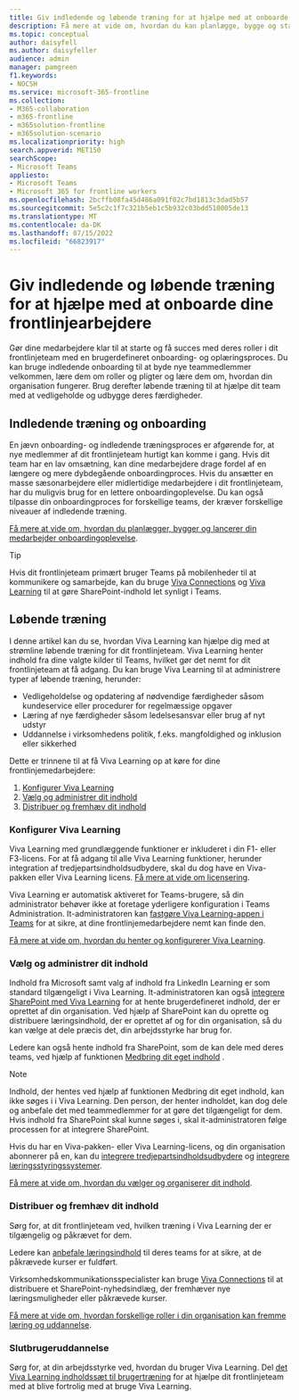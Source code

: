 ```yaml
---
title: Giv indledende og løbende træning for at hjælpe med at onboarde dine frontlinjearbejdere
description: Få mere at vide om, hvordan du kan planlægge, bygge og starte onboardingoplevelsen for frontlinjemedarbejdere.
ms.topic: conceptual
author: daisyfell
ms.author: daisyfeller
audience: admin
manager: pamgreen
f1.keywords:
- NOCSH
ms.service: microsoft-365-frontline
ms.collection:
- M365-collaboration
- m365-frontline
- m365solution-frontline
- m365solution-scenario
ms.localizationpriority: high
search.appverid: MET150
searchScope:
- Microsoft Teams
appliesto:
- Microsoft Teams
- Microsoft 365 for frontline workers
ms.openlocfilehash: 2bcffb08fa45d486a091f02c7bd1813c3dad5b57
ms.sourcegitcommit: 5e5c2c1f7c321b5eb1c5b932c03bdd510005de13
ms.translationtype: MT
ms.contentlocale: da-DK
ms.lasthandoff: 07/15/2022
ms.locfileid: "66823917"
---
```

# <a name="provide-initial-and-ongoing-training-to-help-onboard-your-frontline-workers"></a>Giv indledende og løbende træning for at hjælpe med at onboarde dine frontlinjearbejdere

Gør dine medarbejdere klar til at starte og få succes med deres roller i dit frontlinjeteam med en brugerdefineret onboarding- og oplæringsproces. Du kan bruge indledende onboarding til at byde nye teammedlemmer velkommen, lære dem om roller og pligter og lære dem om, hvordan din organisation fungerer. Brug derefter løbende træning til at hjælpe dit team med at vedligeholde og udbygge deres færdigheder.

## <a name="initial-training-and-onboarding"></a>Indledende træning og onboarding

En jævn onboarding- og indledende træningsproces er afgørende for, at nye medlemmer af dit frontlinjeteam hurtigt kan komme i gang. Hvis dit team har en lav omsætning, kan dine medarbejdere drage fordel af en længere og mere dybdegående onboardingproces. Hvis du ansætter en masse sæsonarbejdere eller midlertidige medarbejdere i dit frontlinjeteam, har du muligvis brug for en lettere onboardingoplevelse. Du kan også tilpasse din onboardingproces for forskellige teams, der kræver forskellige niveauer af indledende træning.

[Få mere at vide om, hvordan du planlægger, bygger og lancerer din medarbejder onboardingoplevelse](/sharepoint/onboard-employees).

> [!TIP]
> Hvis dit frontlinjeteam primært bruger Teams på mobilenheder til at kommunikere og samarbejde, kan du bruge [Viva Connections](/viva/connections/viva-connections-overview) og [Viva Learning](/viva/learning/overview-viva-learning) til at gøre SharePoint-indhold let synligt i Teams.

## <a name="ongoing-training"></a>Løbende træning

I denne artikel kan du se, hvordan Viva Learning kan hjælpe dig med at strømline løbende træning for dit frontlinjeteam. Viva Learning henter indhold fra dine valgte kilder til Teams, hvilket gør det nemt for dit frontlinjeteam at få adgang. Du kan bruge Viva Learning til at administrere typer af løbende træning, herunder:

- Vedligeholdelse og opdatering af nødvendige færdigheder såsom kundeservice eller procedurer for regelmæssige opgaver
- Læring af nye færdigheder såsom ledelsesansvar eller brug af nyt udstyr
- Uddannelse i virksomhedens politik, f.eks. mangfoldighed og inklusion eller sikkerhed

Dette er trinnene til at få Viva Learning op at køre for dine frontlinjemedarbejdere:

1. [Konfigurer Viva Learning](#get-and-set-up-viva-learning)
2. [Vælg og administrer dit indhold](#choose-and-manage-your-content)
3. [Distribuer og fremhæv dit indhold](#distribute-and-promote-your-content)

### <a name="get-and-set-up-viva-learning"></a>Konfigurer Viva Learning

Viva Learning med grundlæggende funktioner er inkluderet i din F1- eller F3-licens. For at få adgang til alle Viva Learning funktioner, herunder integration af tredjepartsindholdsudbydere, skal du dog have en Viva-pakken eller Viva Learning licens. [Få mere at vide om licensering](https://www.microsoft.com/microsoft-viva/learning?activetab=pivot:overviewtab&rtc=1#office-SKUChooser-wdv2jeb).

Viva Learning er automatisk aktiveret for Teams-brugere, så din administrator behøver ikke at foretage yderligere konfiguration i Teams Administration. It-administratoren kan [fastgøre Viva Learning-appen i Teams](/microsoftteams/teams-app-setup-policies#pin-apps) for at sikre, at dine frontlinjemedarbejdere nemt kan finde den.

[Få mere at vide om, hvordan du henter og konfigurerer Viva Learning](/viva/learning/set-up-viva-learning).

### <a name="choose-and-manage-your-content"></a>Vælg og administrer dit indhold

Indhold fra Microsoft samt valg af indhold fra LinkedIn Learning er som standard tilgængeligt i Viva Learning. It-administratoren kan også [integrere SharePoint med Viva Learning](/viva/learning/configure-sharepoint-content-source) for at hente brugerdefineret indhold, der er oprettet af din organisation. Ved hjælp af SharePoint kan du oprette og distribuere læringsindhold, der er oprettet af og for din organisation, så du kan vælge at dele præcis det, din arbejdsstyrke har brug for.

Ledere kan også hente indhold fra SharePoint, som de kan dele med deres teams, ved hjælp af funktionen [Medbring dit eget indhold](https://support.microsoft.com/office/bring-your-own-content-to-viva-learning-692bfe1a-0e8d-467c-b5a7-4e17c132ae93) .

> [!NOTE]
> Indhold, der hentes ved hjælp af funktionen Medbring dit eget indhold, kan ikke søges i i Viva Learning. Den person, der henter indholdet, kan dog dele og anbefale det med teammedlemmer for at gøre det tilgængeligt for dem. Hvis indhold fra SharePoint skal kunne søges i, skal it-administratoren følge processen for at integrere SharePoint.

Hvis du har en Viva-pakken- eller Viva Learning-licens, og din organisation abonnerer på en, kan du [integrere tredjepartsindholdsudbydere](/viva/learning/configure-other-content-sources) og [integrere læringsstyringssystemer](/viva/learning/configure-lms).

[Få mere at vide om, hvordan du vælger og organiserer dit indhold](/viva/solutions/incorporate-learning#step-3-choose-and-curate-your-learning-content).

### <a name="distribute-and-promote-your-content"></a>Distribuer og fremhæv dit indhold

Sørg for, at dit frontlinjeteam ved, hvilken træning i Viva Learning der er tilgængelig og påkrævet for dem.

Ledere kan [anbefale læringsindhold](https://support.microsoft.com/office/recommend-and-manage-content-in-viva-learning-77f9dcbf-41a8-4b19-b4d1-b99c406f37b8) til deres teams for at sikre, at de påkrævede kurser er fuldført.

Virksomhedskommunikationsspecialister kan bruge [Viva Connections](/viva/connections/viva-connections-overview) til at distribuere et SharePoint-nyhedsindlæg, der fremhæver nye læringsmuligheder eller påkrævede kurser.

[Få mere at vide om, hvordan forskellige roller i din organisation kan fremme læring og uddannelse](/viva/solutions/incorporate-learning#step-4-distribute-and-promote-learning-content).

### <a name="end-user-training"></a>Slutbrugeruddannelse

Sørg for, at din arbejdsstyrke ved, hvordan du bruger Viva Learning. Del [det Viva Learning indholdssæt til brugertræning](https://support.microsoft.com/office/viva-learning-01bfed12-c327-41e0-a68f-7fa527dcc98a) for at hjælpe dit frontlinjeteam med at blive fortrolig med at bruge Viva Learning.
